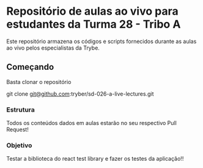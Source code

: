 # Repositório de aulas ao vivo para estudantes da Turma 28 - Tribo A

Este repositório armazena os códigos e scripts fornecidos durante as aulas ao vivo pelos especialistas da Trybe.

## Começando

Basta clonar o repositório

git clone git@github.com:tryber/sd-026-a-live-lectures.git

### Estrutura

Todos os conteúdos dados em aulas estarão no seu respectivo Pull Request!

### Objetivo

Testar a biblioteca do react test library e fazer os testes da aplicação!!
